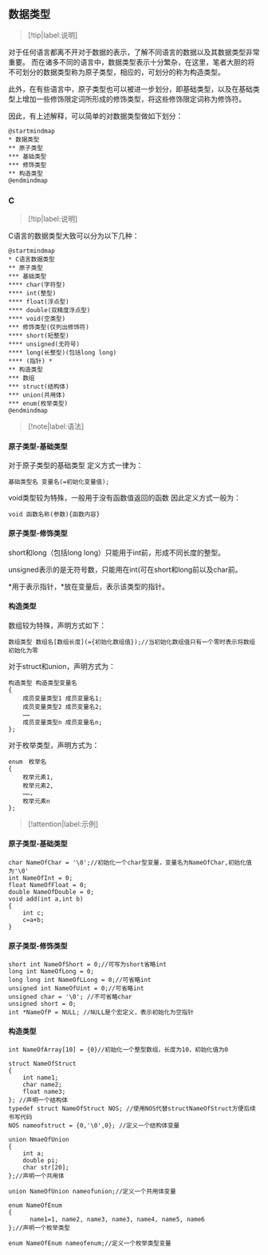 ## 数据类型
>[!tip|label:说明]

对于任何语言都离不开对于数据的表示，了解不同语言的数据以及其数据类型非常重要。
而在诸多不同的语言中，数据类型表示十分繁杂，在这里，笔者大胆的将不可划分的数据类型称为原子类型，相应的，可划分的称为构造类型。

此外，在有些语言中，原子类型也可以被进一步划分，即基础类型，以及在基础类型上增加一些修饰限定词所形成的修饰类型，将这些修饰限定词称为修饰符。

因此，有上述解释，可以简单的对数据类型做如下划分：
```plantuml
@startmindmap
* 数据类型
** 原子类型
*** 基础类型
*** 修饰类型
** 构造类型
@endmindmap
```
### C

>[!tip|label:说明]

C语言的数据类型大致可以分为以下几种：

```plantuml
@startmindmap
* C语言数据类型
** 原子类型
*** 基础类型
**** char(字符型)
**** int(整型)
**** float(浮点型)
**** double(双精度浮点型)
**** void(空类型)
*** 修饰类型(仅列出修饰符)
**** short(短整型)
**** unsigned(无符号)
**** long(长整型)(包括long long)
**** (指针) *
** 构造类型
*** 数组
*** struct(结构体)
*** union(共用体)
*** enum(枚举类型)
@endmindmap
```

>[!note|label:语法]

#### 原子类型-基础类型

对于原子类型的基础类型
定义方式一律为：
```
基础类型名 变量名(=初始化变量值);
```

void类型较为特殊，一般用于没有函数值返回的函数
因此定义方式一般为：
```
void 函数名称(参数){函数内容}
```

#### 原子类型-修饰类型

short和long（包括long long）只能用于int前，形成不同长度的整型。

unsigned表示的是无符号数，只能用在int(可在short和long前以及char前。

*用于表示指针，\*放在变量后，表示该类型的指针。

#### 构造类型

数组较为特殊，声明方式如下：
```
数组类型 数组名[数组长度](={初始化数组值});//当初始化数组值只有一个零时表示将数组初始化为零
```

对于struct和union，声明方式为：
```
构造类型 构造类型变量名
{
    成员变量类型1 成员变量名1;
    成员变量类型2 成员变量名2;
    ……
    成员变量类型n 成员变量名n;
};
```

对于枚举类型，声明方式为：
```
enum　枚举名　
{
    枚举元素1,
    枚举元素2,
    ……,
    枚举元素n
};
```

>[!attention|label:示例]

#### 原子类型-基础类型

```
char NameOfChar = '\0';//初始化一个char型变量，变量名为NameOfChar,初始化值为'\0'
int NameOfInt = 0;
float NameOfFloat = 0;
double NameOfDouble = 0; 
void add(int a,int b)
{
    int c;
    c=a+b;
}
```

#### 原子类型-修饰类型

```
short int NameOfShort = 0;//可写为short省略int
long int NameOfLong = 0;
long long int NameOfLLong = 0;//可省略int
unsigned int NameOfUint = 0;//可省略int
unsigned char = '\0'; //不可省略char
unsigned short = 0;
int *NameOfP = NULL; //NULL是个宏定义，表示初始化为空指针 
```

#### 构造类型

```
int NameOfArray[10] = {0}//初始化一个整型数组，长度为10，初始化值为0

struct NameOfStruct
{
    int name1;
    char name2;
    float name3;
}; //声明一个结构体
typedef struct NameOfStruct NOS; //使用NOS代替structNameOfStruct方便后续书写代码
NOS nameofstruct = {0,'\0',0}; //定义一个结构体变量

union NmaeOfUnion
{
    int a;
    double pi;
    char str[20];
};//声明一个共用体

union NameOfUnion nameofunion;//定义一个共用体变量

enum NameOfEnum
{
      name1=1, name2, name3, name3, name4, name5, name6
};//声明一个枚举类型

enum NameOfEnum nameofenum;//定义一个枚举类型变量

```
